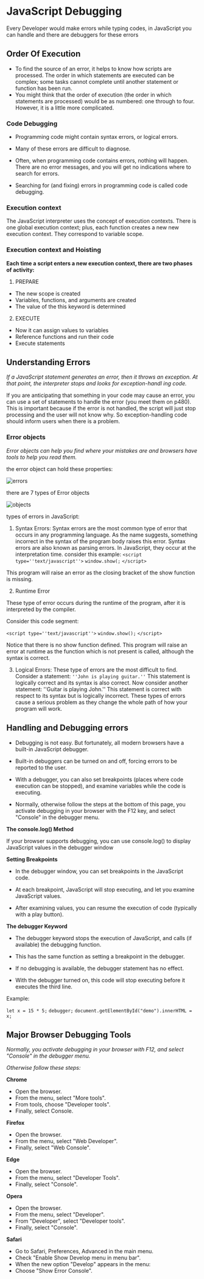 # JavaScript Debugging
Every Developer would make errors while typing codes, in JavaScript you can handle and there are debuggers for these errors
## Order Of Execution
- To find the source of an error, it helps to know how scripts are processed.
The order in which statements are executed can be complex; some tasks
cannot complete until another statement or function has been run.
- You might think that the order of execution (the
order in which statements are processed) would be
as numbered: one through to four. However, it is a
little more complicated. 
 ### Code Debugging
- Programming code might contain syntax errors, or logical errors.

- Many of these errors are difficult to diagnose.

- Often, when programming code contains errors, nothing will happen. There are no error messages, and you will get no indications where to search for errors.

- Searching for (and fixing) errors in programming code is called code debugging.

### Execution context
The JavaScript interpreter uses the concept of execution contexts.
There is one global execution context; plus, each function creates a new
new execution context. They correspond to variable scope. 

### Execution context and Hoisting
**Each time a script enters a new execution context, there are two phases of activity:**
1. PREPARE
- The new scope is created
- Variables, functions, and arguments are created
- The value of the this keyword is determined

2. EXECUTE
- Now it can assign values to variables
- Reference functions and run their code
- Execute statements

## Understanding Errors

*If a JavaScript statement generates an error, then it throws an exception.*
*At that point, the interpreter stops and looks for exception-handl ing code.*

If you are anticipating that something in your code
may cause an error, you can use a set of statements
to handle the error (you meet them on p480).
This is important because if the error is not handled,
the script will just stop processing and the user will
not know why. So exception-handling code should
inform users when there is a problem.

### Error objects

*Error objects can help you find where your mistakes are and browsers have tools to help you read them.*

the error object can hold these properties:

![errors](img/errors.png)

there are 7 types of Error objects

![objects](img/errors2.png)

types of errors in JavaScript:

1. Syntax Errors:
Syntax errors are the most common type of error that occurs in any programming language. As the name suggests, something incorrect in the syntax of the program body raises this error. Syntax errors are also known as parsing errors. In JavaScript, they occur at the interpretation time.
consider this example:
`<script type=''text/javascript''>`
    `window.show(;`
  `</script>`

This program will raise an error as the closing bracket of the show function is missing.

2. Runtime Error

These type of error occurs during the runtime of the program, after it is interpreted by the compiler.

Consider this code segment:

  `<script type=''text/javascript''>`
    `window.show();`
  `</script>`

Notice that there is no show function defined. This program will raise an error at runtime as the function which is not present is called, although the syntax is correct.

3. Logical Errors:
These type of errors are the most difficult to find. Consider a statement: `''John is playing guitar.''` This statement is logically correct and its syntax is also correct. Now consider another statement: ''Guitar is playing John.'' This statement is correct with respect to its syntax but is logically incorrect. These types of errors cause a serious problem as they change the whole path of how your program will work.

## Handling and Debugging errors

- Debugging is not easy. But fortunately, all modern browsers have a built-in JavaScript debugger.

- Built-in debuggers can be turned on and off, forcing errors to be reported to the user.

- With a debugger, you can also set breakpoints (places where code execution can be stopped), and examine variables while the code is executing.

- Normally, otherwise follow the steps at the bottom of this page, you activate debugging in your browser with the F12 key, and select "Console" in the debugger menu.

**The console.log() Method**

If your browser supports debugging, you can use console.log() to display JavaScript values in the debugger window

**Setting Breakpoints**
- In the debugger window, you can set breakpoints in the JavaScript code.

- At each breakpoint, JavaScript will stop executing, and let you examine JavaScript values.

- After examining values, you can resume the execution of code (typically with a play button).

**The debugger Keyword**
- The debugger keyword stops the execution of JavaScript, and calls (if available) the debugging function.

- This has the same function as setting a breakpoint in the debugger.

- If no debugging is available, the debugger statement has no effect.

- With the debugger turned on, this code will stop executing before it executes the third line.

Example:

`let x = 15 * 5;`
`debugger;`
`document.getElementById("demo").innerHTML = x;`

## Major Browser Debugging Tools

*Normally, you activate debugging in your browser with F12, and select "Console" in the debugger menu.*

*Otherwise follow these steps:*

**Chrome**
- Open the browser.
- From the menu, select "More tools".
- From tools, choose "Developer tools".
- Finally, select Console.

**Firefox**
- Open the browser.
- From the menu, select "Web Developer".
- Finally, select "Web Console".

**Edge**
- Open the browser.
- From the menu, select "Developer Tools".
- Finally, select "Console".

**Opera**
- Open the browser.
- From the menu, select "Developer".
- From "Developer", select "Developer tools".
- Finally, select "Console".

**Safari**
- Go to Safari, Preferences, Advanced in the main menu.
- Check "Enable Show Develop menu in menu bar".
- When the new option "Develop" appears in the menu:
- Choose "Show Error Console".